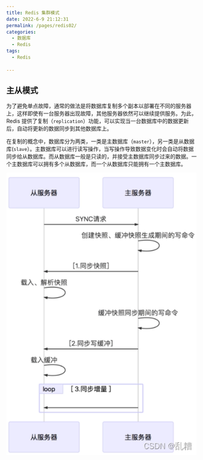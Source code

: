 ```yaml
---
title: Redis 集群模式
date: 2022-6-9 21:12:31
permalink: /pages/redis02/
categories:
  - 数据库
  - Redis
tags:
  - Redis

---
```




## 主从模式

为了避免单点故障，通常的做法是将数据库复制多个副本以部署在不同的服务器上，这样即使有一台服务器出现故障，其他服务器依然可以继续提供服务。为此， Redis 提供了复制（`replication`）功能，可以实现当一台数据库中的数据更新后，自动将更新的数据同步到其他数据库上。

在复制的概念中，数据库分为两类，一类是主数据库（`master`），另一类是从数据库(`slave`）。主数据库可以进行读写操作，当写操作导致数据变化时会自动将数据同步给从数据库。而从数据库一般是只读的，并接受主数据库同步过来的数据。一个主数据库可以拥有多个从数据库，而一个从数据库只能拥有一个主数据库。

![image-20220609214859689](02.Redis%E7%9A%84%E9%9B%86%E7%BE%A4%E6%A8%A1%E5%BC%8F.assets/image-20220609214859689.png)